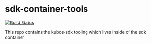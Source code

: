 # sdk-container-tools
[![Build Status](https://travis-ci.org/kubostech/sdk-container-tools.svg?branch=master)](https://travis-ci.org/kubostech/sdk-container-tools)

This repo contains the kubos-sdk tooling which lives inside of the sdk container
